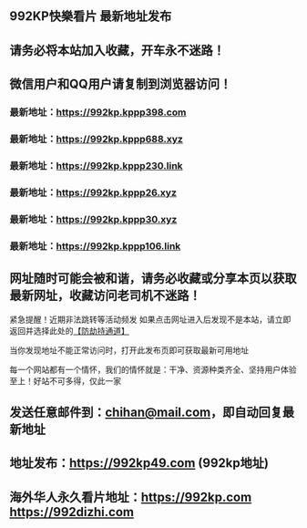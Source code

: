 ## **992KP快樂看片 最新地址发布**
## 请务必将本站加入收藏，开车永不迷路！
## 微信用户和QQ用户请复制到浏览器访问！
### 最新地址：https://992kp.kppp398.com

### 最新地址：https://992kp.kppp688.xyz

### 最新地址：https://992kp.kppp230.link

### 最新地址：https://992kp.kppp26.xyz

### 最新地址：https://992kp.kppp30.xyz

### 最新地址：https://992kp.kppp106.link


## 网址随时可能会被和谐，请务必收藏或分享本页以获取最新网址，收藏访问老司机不迷路！

紧急提醒！近期非法跳转等活动频发
如果点击网址进入后发现不是本站，请立即返回并选择此处的[【防劫持通道】](https://23.224.130.222:7583)

当你发现地址不能正常访问时，打开此发布页即可获取最新可用地址

每一个网站都有一个情怀，我们的情怀就是：干净、资源种类齐全、坚持用户体验至上！好站不可多得，仅此一家

## 发送任意邮件到：chihan@mail.com，即自动回复最新地址
## 地址发布：https://992kp49.com  (992kp地址)
## 海外华人永久看片地址：https://992kp.com  https://992dizhi.com
